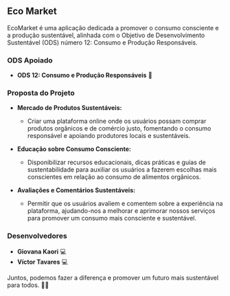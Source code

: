 ## Eco Market

EcoMarket é uma aplicação dedicada a promover o consumo consciente e a produção sustentável, alinhada com o Objetivo de Desenvolvimento Sustentável (ODS) número 12: Consumo e Produção Responsáveis.

### ODS Apoiado

- **ODS 12: Consumo e Produção Responsáveis** 🌱

### Proposta do Projeto

- **Mercado de Produtos Sustentáveis:**
   - Criar uma plataforma online onde os usuários possam comprar produtos orgânicos e de comércio justo, fomentando o consumo responsável e apoiando produtores locais e sustentáveis.

- **Educação sobre Consumo Consciente:**
   - Disponibilizar recursos educacionais, dicas práticas e guias de sustentabilidade para auxiliar os usuários a fazerem escolhas mais conscientes em relação ao consumo de alimentos orgânicos.

- **Avaliações e Comentários Sustentáveis:**
   - Permitir que os usuários avaliem e comentem sobre a experiência na plataforma, ajudando-nos a melhorar e aprimorar nossos serviços para promover um consumo mais consciente e sustentável. 

### Desenvolvedores

- **Giovana Kaori** 💻
- **Víctor Tavares** 💻

Juntos, podemos fazer a diferença e promover um futuro mais sustentável para todos. 🌱🧡


